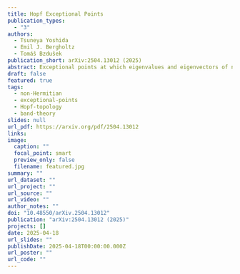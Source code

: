 ```yaml
---
title: Hopf Exceptional Points
publication_types:
  - "3"
authors:
  - Tsuneya Yoshida
  - Emil J. Bergholtz
  - Tomáš Bzdušek
publication_short: arXiv:2504.13012 (2025)
abstract: Exceptional points at which eigenvalues and eigenvectors of non-Hermitian matrices coalesce are ubiquitous in the description of a wide range of platforms from photonic or mechanical metamaterials to open quantum systems. Here, we introduce a class of Hopf exceptional points (HEPs) that are protected by the Hopf invariants (including the higher-dimensional generalizations) and which exhibit phenomenology sharply distinct from conventional exceptional points. Saliently, owing to their $\mathbb{Z}_{2}$ topological invariant related to the Witten anomaly, three-fold HEPs and symmetry-protected five-fold HEPs act as their own ``antiparticles". Furthermore, based on higher homotopy groups of spheres, we predict the existence of multifold HEPs and symmetry-protected HEPs with non-Hermitian topology captured by a range of finite groups (such as $\mathbb{Z}_3$, $\mathbb{Z}_{12}$, or $\mathbb{Z}_{24}$) beyond the periodic table of Bernard-LeClair symmetry classes.
draft: false
featured: true
tags:
  - non-Hermitian
  - exceptional-points
  - Hopf-topology
  - band-theory
slides: null
url_pdf: https://arxiv.org/pdf/2504.13012
links:
image:
  caption: ""
  focal_point: smart
  preview_only: false
  filename: featured.jpg
summary: ""
url_dataset: ""
url_project: ""
url_source: ""
url_video: ""
author_notes: ""
doi: "10.48550/arXiv.2504.13012"
publication: "arXiv:2504.13012 (2025)"
projects: []
date: 2025-04-18
url_slides: ""
publishDate: 2025-04-18T00:00:00.000Z
url_poster: ""
url_code: ""
---
```

